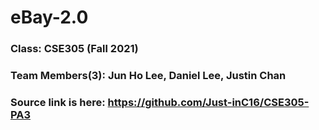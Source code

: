# eBay-2.0
### Class: CSE305 (Fall 2021)
### Team Members(3): Jun Ho Lee, Daniel Lee, Justin Chan 
### Source link is here: https://github.com/Just-inC16/CSE305-PA3

